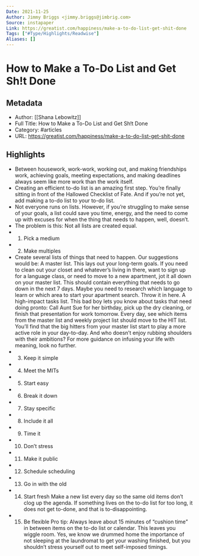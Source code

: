 ```yaml
---
Date: 2021-11-25
Author: Jimmy Briggs <jimmy.briggs@jimbrig.com>
Source: instapaper
Link: https://greatist.com/happiness/make-a-to-do-list-get-shit-done
Tags: ["#Type/Highlights/Readwise"]
Aliases: []
---
```

# How to Make a To-Do List and Get Sh!t Done

## Metadata
- Author: [[Shana Lebowitz]]
- Full Title: How to Make a To-Do List and Get Sh!t Done
- Category: #articles
- URL: https://greatist.com/happiness/make-a-to-do-list-get-shit-done

## Highlights
- Between housework, work-work, working out, and making friendships work, achieving goals, meeting expectations, and making deadlines always seem like more work than the work itself.
- Creating an efficient to-do list is an amazing first step. You’re finally sitting in front of the Hallowed Checklist of Fate. And if you’re not yet, add making a to-do list to your to-do list.
- Not everyone runs on lists. However, if you’re struggling to make sense of your goals, a list could save you time, energy, and the need to come up with excuses for when the thing that needs to happen, well, doesn’t.
- The problem is this: Not all lists are created equal.
- 1. Pick a medium
- 2. Make multiples
- Create several lists of things that need to happen. Our suggestions would be:
  A master list. This lays out your long-term goals. If you need to clean out your closet and whatever’s living in there, want to sign up for a language class, or need to move to a new apartment, jot it all down on your master list.
  This should contain everything that needs to go down in the next 7 days. Maybe you need to research which language to learn or which area to start your apartment search. Throw it in here.
  A high-impact tasks list. This bad boy lets you know about tasks that need doing pronto: Call Aunt Sue for her birthday, pick up the dry cleaning, or finish that presentation for work tomorrow.
  Every day, see which items from the master list and weekly project list should move to the HIT list. You’ll find that the big hitters from your master list start to play a more active role in your day-to-day.
  And who doesn’t enjoy rubbing shoulders with their ambitions? For more guidance on infusing your life with meaning, look no further.
- 3. Keep it simple
- 4. Meet the MITs
- 5. Start easy
- 6. Break it down
- 7. Stay specific
- 8. Include it all
- 9. Time it
- 10. Don’t stress
- 11. Make it public
- 12. Schedule scheduling
- 13. Go in with the old
- 14. Start fresh
  Make a new list every day so the same old items don’t clog up the agenda. If something lives on the to-do list for too long, it does not get to-done, and that is to-disappointing.
- 15. Be flexible
  Pro tip: Always leave about 15 minutes of “cushion time” in between items on the to-do list or calendar.
  This leaves you wiggle room. Yes, we know we drummed home the importance of not sleeping at the laundromat to get your washing finished, but you shouldn’t stress yourself out to meet self-imposed timings.
